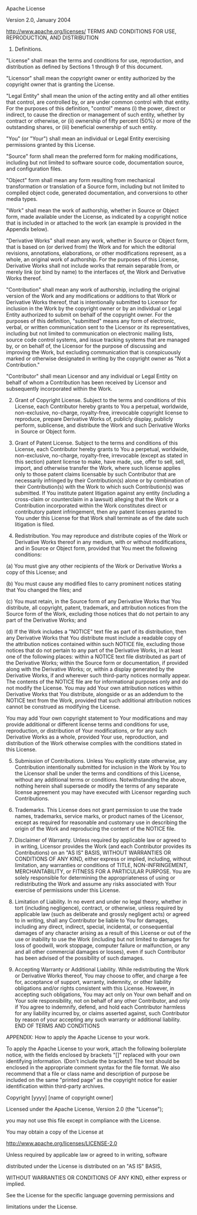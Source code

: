 Apache License

Version 2.0, January 2004

http://www.apache.org/licenses/ TERMS AND CONDITIONS FOR USE, REPRODUCTION,
AND DISTRIBUTION

   1. Definitions.

      

"License" shall mean the terms and conditions for use, reproduction, and distribution
as defined by Sections 1 through 9 of this document.

      

"Licensor" shall mean the copyright owner or entity authorized by the copyright
owner that is granting the License.

      

"Legal Entity" shall mean the union of the acting entity and all other entities
that control, are controlled by, or are under common control with that entity.
For the purposes of this definition, "control" means (i) the power, direct
or indirect, to cause the direction or management of such entity, whether
by contract or otherwise, or (ii) ownership of fifty percent (50%) or more
of the outstanding shares, or (iii) beneficial ownership of such entity.

      

"You" (or "Your") shall mean an individual or Legal Entity exercising permissions
granted by this License.

      

"Source" form shall mean the preferred form for making modifications, including
but not limited to software source code, documentation source, and configuration
files.

      

"Object" form shall mean any form resulting from mechanical transformation
or translation of a Source form, including but not limited to compiled object
code, generated documentation, and conversions to other media types.

      

"Work" shall mean the work of authorship, whether in Source or Object form,
made available under the License, as indicated by a copyright notice that
is included in or attached to the work (an example is provided in the Appendix
below).

      

"Derivative Works" shall mean any work, whether in Source or Object form,
that is based on (or derived from) the Work and for which the editorial revisions,
annotations, elaborations, or other modifications represent, as a whole, an
original work of authorship. For the purposes of this License, Derivative
Works shall not include works that remain separable from, or merely link (or
bind by name) to the interfaces of, the Work and Derivative Works thereof.

      

"Contribution" shall mean any work of authorship, including the original version
of the Work and any modifications or additions to that Work or Derivative
Works thereof, that is intentionally submitted to Licensor for inclusion in
the Work by the copyright owner or by an individual or Legal Entity authorized
to submit on behalf of the copyright owner. For the purposes of this definition,
"submitted" means any form of electronic, verbal, or written communication
sent to the Licensor or its representatives, including but not limited to
communication on electronic mailing lists, source code control systems, and
issue tracking systems that are managed by, or on behalf of, the Licensor
for the purpose of discussing and improving the Work, but excluding communication
that is conspicuously marked or otherwise designated in writing by the copyright
owner as "Not a Contribution."

      

"Contributor" shall mean Licensor and any individual or Legal Entity on behalf
of whom a Contribution has been received by Licensor and subsequently incorporated
within the Work.

2. Grant of Copyright License. Subject to the terms and conditions of this
License, each Contributor hereby grants to You a perpetual, worldwide, non-exclusive,
no-charge, royalty-free, irrevocable copyright license to reproduce, prepare
Derivative Works of, publicly display, publicly perform, sublicense, and distribute
the Work and such Derivative Works in Source or Object form.

3. Grant of Patent License. Subject to the terms and conditions of this License,
each Contributor hereby grants to You a perpetual, worldwide, non-exclusive,
no-charge, royalty-free, irrevocable (except as stated in this section) patent
license to make, have made, use, offer to sell, sell, import, and otherwise
transfer the Work, where such license applies only to those patent claims
licensable by such Contributor that are necessarily infringed by their Contribution(s)
alone or by combination of their Contribution(s) with the Work to which such
Contribution(s) was submitted. If You institute patent litigation against
any entity (including a cross-claim or counterclaim in a lawsuit) alleging
that the Work or a Contribution incorporated within the Work constitutes direct
or contributory patent infringement, then any patent licenses granted to You
under this License for that Work shall terminate as of the date such litigation
is filed.

4. Redistribution. You may reproduce and distribute copies of the Work or
Derivative Works thereof in any medium, with or without modifications, and
in Source or Object form, provided that You meet the following conditions:

(a) You must give any other recipients of the Work or Derivative Works a copy
of this License; and

(b) You must cause any modified files to carry prominent notices stating that
You changed the files; and

(c) You must retain, in the Source form of any Derivative Works that You distribute,
all copyright, patent, trademark, and attribution notices from the Source
form of the Work, excluding those notices that do not pertain to any part
of the Derivative Works; and

(d) If the Work includes a "NOTICE" text file as part of its distribution,
then any Derivative Works that You distribute must include a readable copy
of the attribution notices contained within such NOTICE file, excluding those
notices that do not pertain to any part of the Derivative Works, in at least
one of the following places: within a NOTICE text file distributed as part
of the Derivative Works; within the Source form or documentation, if provided
along with the Derivative Works; or, within a display generated by the Derivative
Works, if and wherever such third-party notices normally appear. The contents
of the NOTICE file are for informational purposes only and do not modify the
License. You may add Your own attribution notices within Derivative Works
that You distribute, alongside or as an addendum to the NOTICE text from the
Work, provided that such additional attribution notices cannot be construed
as modifying the License.

You may add Your own copyright statement to Your modifications and may provide
additional or different license terms and conditions for use, reproduction,
or distribution of Your modifications, or for any such Derivative Works as
a whole, provided Your use, reproduction, and distribution of the Work otherwise
complies with the conditions stated in this License.

5. Submission of Contributions. Unless You explicitly state otherwise, any
Contribution intentionally submitted for inclusion in the Work by You to the
Licensor shall be under the terms and conditions of this License, without
any additional terms or conditions. Notwithstanding the above, nothing herein
shall supersede or modify the terms of any separate license agreement you
may have executed with Licensor regarding such Contributions.

6. Trademarks. This License does not grant permission to use the trade names,
trademarks, service marks, or product names of the Licensor, except as required
for reasonable and customary use in describing the origin of the Work and
reproducing the content of the NOTICE file.

7. Disclaimer of Warranty. Unless required by applicable law or agreed to
in writing, Licensor provides the Work (and each Contributor provides its
Contributions) on an "AS IS" BASIS, WITHOUT WARRANTIES OR CONDITIONS OF ANY
KIND, either express or implied, including, without limitation, any warranties
or conditions of TITLE, NON-INFRINGEMENT, MERCHANTABILITY, or FITNESS FOR
A PARTICULAR PURPOSE. You are solely responsible for determining the appropriateness
of using or redistributing the Work and assume any risks associated with Your
exercise of permissions under this License.

8. Limitation of Liability. In no event and under no legal theory, whether
in tort (including negligence), contract, or otherwise, unless required by
applicable law (such as deliberate and grossly negligent acts) or agreed to
in writing, shall any Contributor be liable to You for damages, including
any direct, indirect, special, incidental, or consequential damages of any
character arising as a result of this License or out of the use or inability
to use the Work (including but not limited to damages for loss of goodwill,
work stoppage, computer failure or malfunction, or any and all other commercial
damages or losses), even if such Contributor has been advised of the possibility
of such damages.

9. Accepting Warranty or Additional Liability. While redistributing the Work
or Derivative Works thereof, You may choose to offer, and charge a fee for,
acceptance of support, warranty, indemnity, or other liability obligations
and/or rights consistent with this License. However, in accepting such obligations,
You may act only on Your own behalf and on Your sole responsibility, not on
behalf of any other Contributor, and only if You agree to indemnify, defend,
and hold each Contributor harmless for any liability incurred by, or claims
asserted against, such Contributor by reason of your accepting any such warranty
or additional liability. END OF TERMS AND CONDITIONS

APPENDIX: How to apply the Apache License to your work.

To apply the Apache License to your work, attach the following boilerplate
notice, with the fields enclosed by brackets "[]" replaced with your own identifying
information. (Don't include the brackets!) The text should be enclosed in
the appropriate comment syntax for the file format. We also recommend that
a file or class name and description of purpose be included on the same "printed
page" as the copyright notice for easier identification within third-party
archives.

Copyright [yyyy] [name of copyright owner]

Licensed under the Apache License, Version 2.0 (the "License");

you may not use this file except in compliance with the License.

You may obtain a copy of the License at

http://www.apache.org/licenses/LICENSE-2.0

Unless required by applicable law or agreed to in writing, software

distributed under the License is distributed on an "AS IS" BASIS,

WITHOUT WARRANTIES OR CONDITIONS OF ANY KIND, either express or implied.

See the License for the specific language governing permissions and

limitations under the License.

